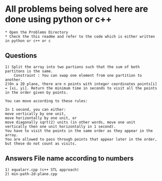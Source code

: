 # All problems being solved here are done using python or c++ 
    * Open the Problems Directory 
    * Check the this readme and refer to the code which is either written in python or c++ or c 
## Questions
    1) Split the array into two partions such that the sum of both partitons is the same. 
        Constraint : You can swap one element from one partition to another.
    2)On a 2D plane, there are n points with integer coordinates points[i] = [xi, yi]. Return the minimum time in seconds to visit all the points in the order given by points.

    You can move according to these rules:

    In 1 second, you can either:
    move vertically by one unit,
    move horizontally by one unit, or
    move diagonally sqrt(2) units (in other words, move one unit vertically then one unit horizontally in 1 second).
    You have to visit the points in the same order as they appear in the array.
    You are allowed to pass through points that appear later in the order, but these do not count as visits.
## Answers  File name according to numbers 
    1) equalarr.cpp (c++ STL approach)
    2) min-path-2d-plane.cpp